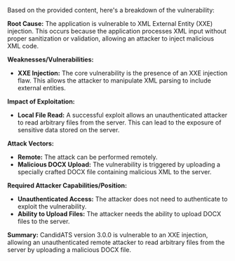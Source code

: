 Based on the provided content, here's a breakdown of the vulnerability:

**Root Cause:** The application is vulnerable to XML External Entity (XXE) injection. This occurs because the application processes XML input without proper sanitization or validation, allowing an attacker to inject malicious XML code.

**Weaknesses/Vulnerabilities:**
*   **XXE Injection:** The core vulnerability is the presence of an XXE injection flaw. This allows the attacker to manipulate XML parsing to include external entities.

**Impact of Exploitation:**
*   **Local File Read:** A successful exploit allows an unauthenticated attacker to read arbitrary files from the server. This can lead to the exposure of sensitive data stored on the server.

**Attack Vectors:**
*   **Remote:** The attack can be performed remotely.
*   **Malicious DOCX Upload:** The vulnerability is triggered by uploading a specially crafted DOCX file containing malicious XML to the server.

**Required Attacker Capabilities/Position:**
*   **Unauthenticated Access:** The attacker does not need to authenticate to exploit the vulnerability.
*   **Ability to Upload Files:** The attacker needs the ability to upload DOCX files to the server.

**Summary:** CandidATS version 3.0.0 is vulnerable to an XXE injection, allowing an unauthenticated remote attacker to read arbitrary files from the server by uploading a malicious DOCX file.